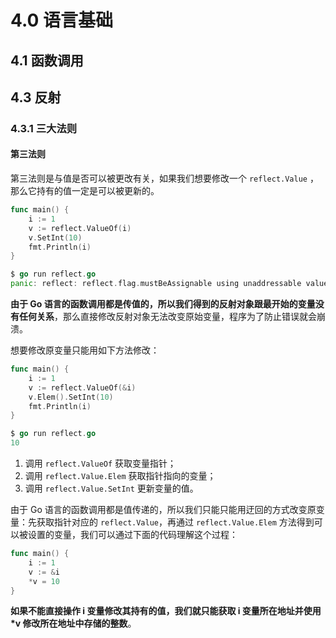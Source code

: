 # 4.0 语言基础

## 4.1 函数调用

## 4.3 反射

### 4.3.1 三大法则

#### 第三法则

第三法则是与值是否可以被更改有关，如果我们想要修改一个 `reflect.Value` ，那么它持有的值一定是可以被更新的。

```go
func main() {
    i := 1
    v := reflect.ValueOf(i)
    v.SetInt(10)
    fmt.Println(i)
}

$ go run reflect.go
panic: reflect: reflect.flag.mustBeAssignable using unaddressable value
```

**由于 Go 语言的函数调用都是传值的，所以我们得到的反射对象跟最开始的变量没有任何关系**，那么直接修改反射对象无法改变原始变量，程序为了防止错误就会崩溃。

想要修改原变量只能用如下方法修改：

```go
func main() {
    i := 1
    v := reflect.ValueOf(&i)
    v.Elem().SetInt(10)
    fmt.Println(i)
}

$ go run reflect.go
10
```

1. 调用 `reflect.ValueOf` 获取变量指针；
2. 调用 `reflect.Value.Elem` 获取指针指向的变量；
3. 调用 `reflect.Value.SetInt` 更新变量的值。

由于 Go 语言的函数调用都是值传递的，所以我们只能只能用迂回的方式改变原变量：先获取指针对应的 `reflect.Value`，再通过 `reflect.Value.Elem` 方法得到可以被设置的变量，我们可以通过下面的代码理解这个过程：

```go
func main() {
    i := 1
    v := &i
    *v = 10
}
```

**如果不能直接操作 i 变量修改其持有的值，我们就只能获取 i 变量所在地址并使用 \*v 修改所在地址中存储的整数**。
